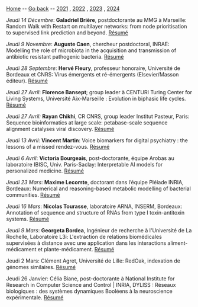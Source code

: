 [Home](../index.md) -- [Go back](index.md) -- [2021](2020.md) , [2022](2021.md) , [2023](2022.md) , [2024](2024.md)

_Jeudi 14 Décembre_: **Galadriel Brière**, postdoctorante au MMG à Marseille: Random Walk with Restart on multilayer networks: from node prioritisation to supervised link prediction and beyond. [Résumé](resumes.md#Briere2023)

_Jeudi 9 Novembre_: **Auguste Caen**, chercheur postdoctoral, INRAE: Modelling the role of microbiota in the acquisition and transmission of antibiotic resistant pathogenic bacteria. [Résumé](resumes.md#Caen2023)

_Jeudi  28 Septembre_: **Hervé Fleury**, professeur honoraire, Université de Bordeaux et CNRS: Virus émergents et ré-émergents (Elsevier/Masson éditeur). [Résumé](resumes.md#Fleury2023)

_Jeudi 27 Avril_: **Florence Bansept**; group leader à CENTURI Turing Center for Living Systems, Université Aix-Marseille :  Evolution in biphasic life cycles. [Résumé](resumes.md#Bansept2023)

_Jeudi 27 Avril:_  **Rayan Chikhi**, CR CNRS, group leader Institut Pasteur, Paris:  Sequence bioinformatics at large scale: petabase-scale sequence alignment catalyses viral discovery. [Résumé](resumes.md#Chikhi2023)

_Jeudi 13 Avril_:  **Vincent Martin**: Voice biomarkers for digital psychiatry : the lessons of a missed rendez-vous. [Résumé](resumes.md#Martin2023)

_Jeudi 6 Avril_:  **Victoria Bourgeais**, post-doctorante, équipe Arobas au laboratoire IBISC, Univ. Paris-Saclay: Interpretable AI models for personalized medicine. [Résumé](resumes.md#Bourgeais2023)

_Jeudi 23 Mars_:  **Maxime Lecomte**, doctorant dans l’équipe Pléiade INRIA, Bordeaux: Numerical and reasoning-based metabolic modelling of bacterial communities. [Résumé](resumes.md#Lecomte2023)

_Jeudi 16 Mars_:  **Nicolas Tourasse**, laboratoire ARNA, INSERM, Bordeaux: Annotation of sequence and structure of RNAs from type I toxin-antitoxin systems. [Résumé](resumes.md#Tourasse2023)

_Jeudi 9 Mars_: **Georgeta Bordea**, Ingénieur de recherche à l'Université de La Rochelle, Laboratoire L3i: L'extraction de relations biomédicales supervisées à distance avec une application dans les interactions aliment-médicament et plante-médicament. [Résumé](resumes.md#Bordea2023)

Jeudi 2 Mars: Clément Agret, Université de Lille: RedOak, indexation de génomes similaires. [Résumé](resumes.md#Agret2023)

Jeudi 26 Janvier: Célia Biane, post-doctorante à National Institute for Research in Computer Science and Control | INRIA, DYLISS : Réseaux biologiques : des systèmes dynamiques Booléens à la neuroscience expérimentale. [Résumé](resumes.md#Biane2023)
